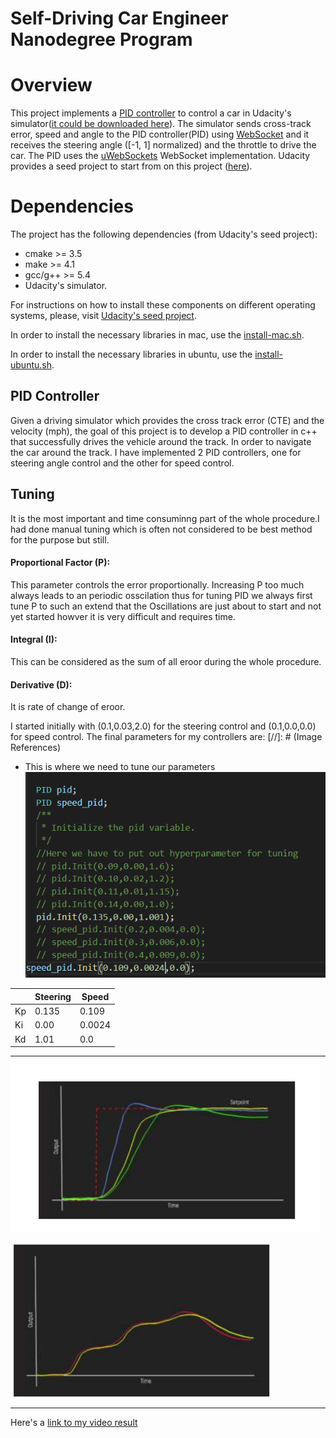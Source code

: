 # Self-Driving Car Engineer Nanodegree Program

# Overview

This project implements a [PID controller](https://en.wikipedia.org/wiki/PID_controller) to control a car in Udacity's simulator([it could be downloaded here](https://github.com/udacity/self-driving-car-sim/releases)). The simulator sends cross-track error, speed and angle to the PID controller(PID) using [WebSocket](https://en.wikipedia.org/wiki/WebSocket) and it receives the steering angle ([-1, 1] normalized) and the throttle to drive the car. The PID uses the [uWebSockets](https://github.com/uNetworking/uWebSockets) WebSocket implementation. Udacity provides a seed project to start from on this project ([here](https://github.com/udacity/CarND-PID-Control-Project)).

# Dependencies

The project has the following dependencies (from Udacity's seed project):

- cmake >= 3.5
- make >= 4.1
- gcc/g++ >= 5.4
- Udacity's simulator.

For instructions on how to install these components on different operating systems, please, visit [Udacity's seed project](https://github.com/udacity/CarND-PID-Control-Project).

In order to install the necessary libraries in mac, use the [install-mac.sh](./install-mac.sh).

In order to install the necessary libraries in ubuntu, use the [install-ubuntu.sh](./install-ubuntu.sh).


## PID Controller

Given a driving simulator which provides the cross track error (CTE) and the velocity (mph), the goal of this project is to develop a PID controller in c++ that successfully drives the vehicle around the track. In order to navigate the car around the track. I have implemented 2 PID controllers, one for steering angle control and the other for speed control.

## Tuning


It is the most important and time consuminng part of the whole procedure.I had done manual tuning which is often not considered to be best method for the purpose but still.




#### Proportional Factor (P): 

This parameter controls the error proportionally. 
Increasing P too much always leads to an periodic osscilation thus for tuning PID we always first tune P to such an extend that the Oscillations are just about to start and not yet started howver it is very difficult and requires time.

#### Integral (I): 
This can be considered as the sum of all eroor during the whole procedure.

#### Derivative (D): 
It is rate of change of eroor.


I started initially with (0.1,0.03,2.0) for the steering control and (0.1,0.0,0.0) for speed control. The final parameters for my controllers are: 
[//]: # (Image References)

[image1]: ./output/c2.PNG "PID graph when it is not working propery;"

[image2]: ./output/Capture.PNG "PID graph when it is  working propery;"

[image3]: ./output/1.PNG "PID graph when it is  working propery;"

* This is where we need to tune our parameters
![alt text][image3]

|   | Steering  | Speed  |
|---|---|---|
| Kp  |  0.135 |  0.109 |
| Ki  | 0.00  |  0.0024 |
| Kd  | 1.01  |  0.0 |


---
![alt text][image1]

![alt text][image2]

---
Here's a [link to my video result](./output/pid-controls.mp4)
